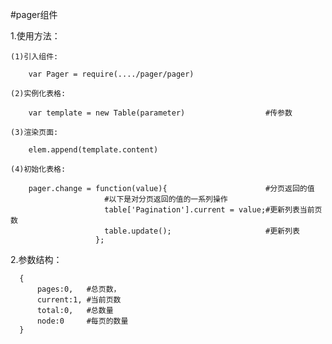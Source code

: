 #pager组件

1.使用方法：

    (1)引入组件:

        var Pager = require(..../pager/pager)

    (2)实例化表格:

        var template = new Table(parameter)                  #传参数

    (3)渲染页面:

        elem.append(template.content)

    (4)初始化表格:

        pager.change = function(value){                      #分页返回的值
                         #以下是对分页返回的值的一系列操作
                         table['Pagination'].current = value;#更新列表当前页数
                         table.update();                     #更新列表
                       };
2.参数结构：

      {
          pages:0,   #总页数，
          current:1, #当前页数
          total:0,   #总数量
          node:0     #每页的数量
      }